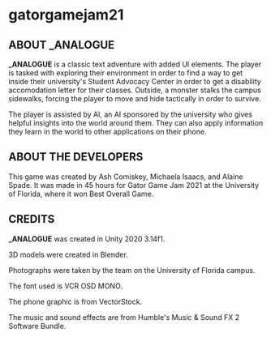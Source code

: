 # gatorgamejam21

## ABOUT \_ANALOGUE

**\_ANALOGUE** is a classic text adventure with added UI elements. The player is tasked with exploring their environment in order to find a way to get inside their university's Student Advocacy Center in order to get a disability accomodation letter for their classes. Outside, a monster stalks the campus sidewalks, forcing the player to move and hide tactically in order to survive.

The player is assisted by Al, an AI sponsored by the university who gives helpful insights into the world around them. They can also apply information they learn in the world to other applications on their phone.

## ABOUT THE DEVELOPERS

This game was created by Ash Comiskey, Michaela Isaacs, and Alaine Spade. It was made in 45 hours for Gator Game Jam 2021 at the University of Florida, where it won Best Overall Game.

## CREDITS

**\_ANALOGUE** was created in Unity 2020 3.14f1.

3D models were created in Blender.

Photographs were taken by the team on the University of Florida campus. 

The font used is VCR OSD MONO.

The phone graphic is from VectorStock.

The music and sound effects are from Humble's Music & Sound FX 2 Software Bundle.
